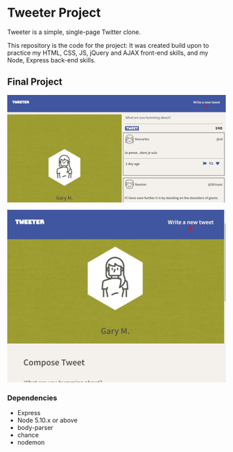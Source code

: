 # Tweeter Project

Tweeter is a simple, single-page Twitter clone.

This repository is the code for the project:  It was created build upon to practice my HTML, CSS, JS, jQuery and AJAX front-end skills, and my Node, Express back-end skills.

## Final Project

!["screenshot description"](https://github.com/gmarkoski/tweeter/blob/master/docs/Tweeter_Desktop_view.jpg)

!["screenshot description"](https://github.com/gmarkoski/tweeter/blob/master/docs/Tweeter_Narrow_view.jpg)


### Dependencies

- Express
- Node 5.10.x or above
- body-parser
- chance
- nodemon

